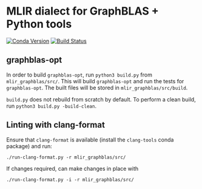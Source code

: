 
# MLIR dialect for GraphBLAS + Python tools

[![Conda Version](https://img.shields.io/conda/v/metagraph/mlir-graphblas.svg)](https://anaconda.org/metagraph/mlir-graphblas)
[![Build Status](https://github.com/metagraph-dev/mlir-graphblas/actions/workflows/test_and_deploy.yml/badge.svg?branch=main)](https://github.com/metagraph-dev/mlir-graphblas/actions/workflows/test_and_deploy.yml?query=branch%3Amain)

## graphblas-opt

In order to build `graphblas-opt`, run `python3 build.py` from `mlir_graphblas/src/`. This will build `graphblas-opt` and run the tests for `graphblas-opt`. The built files will be stored in `mlir_graphblas/src/build`.

`build.py` does not rebuild from scratch by default. To perform a clean build, run  `python3 build.py -build-clean`. 

## Linting with clang-format

Ensure that `clang-format` is available (install the `clang-tools` conda package) and run:

```
./run-clang-format.py -r mlir_graphblas/src/
```

If changes required, can make changes in place with
```
./run-clang-format.py -i -r mlir_graphblas/src/
```
